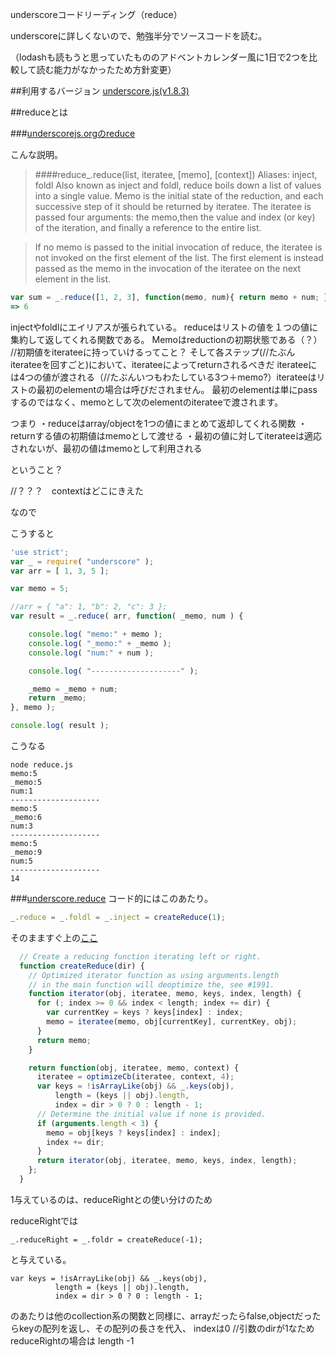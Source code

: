 underscoreコードリーディング（reduce）

underscoreに詳しくないので、勉強半分でソースコードを読む。

（lodashも読もうと思っていたもののアドベントカレンダー風に1日で2つを比較して読む能力がなかったため方針変更）

##利用するバージョン
[underscore.js(v1.8.3)](https://github.com/jashkenas/underscore/tree/1.8.3)


##reduceとは


###[underscorejs.orgのreduce](http://underscorejs.org/#reduce)

こんな説明。
>####reduce_.reduce(list, iteratee, [memo], [context]) Aliases: inject, foldl 
>Also known as inject and foldl,
>reduce boils down a list of values into a single value.
>Memo is the initial state of the reduction, and each successive step of it should be returned by iteratee.
>The iteratee is passed four arguments: the memo,then the value and index (or key) of the iteration, and finally a reference to the entire list.

>If no memo is passed to the initial invocation of reduce, the iteratee is not invoked on the first element of the list. 
>The first element is instead passed as the memo in the invocation of the iteratee on the next element in the list.

```javascript
var sum = _.reduce([1, 2, 3], function(memo, num){ return memo + num; }, 0);
=> 6
```

injectやfoldlにエイリアスが張られている。
reduceはリストの値を１つの値に集約して返してくれる関数である。
Memoはreductionの初期状態である（？） //初期値をiterateeに持っていけるってこと？ そして各ステップ(//たぶんiterateeを回すごと)において、iterateeによってreturnされるべきだ
iterateeには4つの値が渡される（//たぶんいつもわたしている3つ＋memo?）iterateeはリストの最初のelementの場合は呼びだされません。
最初のelementは単にpassするのではなく、memoとして次のelementのiterateeで渡されます。

つまり
・reduceはarray/objectを1つの値にまとめて返却してくれる関数
・returnする値の初期値はmemoとして渡せる
・最初の値に対してiterateeは適応されないが、最初の値はmemoとして利用される

ということ？

//？？？　contextはどこにきえた


なので

こうすると

```javascript
'use strict';
var _ = require( "underscore" );
var arr = [ 1, 3, 5 ];

var memo = 5;

//arr = { "a": 1, "b": 2, "c": 3 };
var result = _.reduce( arr, function( _memo, num ) {

    console.log( "memo:" + memo );
    console.log( "_memo:" + _memo );
    console.log( "num:" + num );

    console.log( "--------------------" );

    _memo = _memo + num;
    return _memo;
}, memo );

console.log( result );
```

こうなる


```
node reduce.js
memo:5
_memo:5
num:1
--------------------
memo:5
_memo:6
num:3
--------------------
memo:5
_memo:9
num:5
--------------------
14
```

###[underscore.reduce](https://github.com/jashkenas/underscore/blob/1.8.3/underscore.js#L205)
コード的にはこのあたり。

```javascript
_.reduce = _.foldl = _.inject = createReduce(1);
```

そのまますぐ上の[ここ](https://github.com/jashkenas/underscore/blob/1.8.3/underscore.js#L178)

```javascript
  // Create a reducing function iterating left or right.
  function createReduce(dir) {
    // Optimized iterator function as using arguments.length
    // in the main function will deoptimize the, see #1991.
    function iterator(obj, iteratee, memo, keys, index, length) {
      for (; index >= 0 && index < length; index += dir) {
        var currentKey = keys ? keys[index] : index;
        memo = iteratee(memo, obj[currentKey], currentKey, obj);
      }
      return memo;
    }

    return function(obj, iteratee, memo, context) {
      iteratee = optimizeCb(iteratee, context, 4);
      var keys = !isArrayLike(obj) && _.keys(obj),
          length = (keys || obj).length,
          index = dir > 0 ? 0 : length - 1;
      // Determine the initial value if none is provided.
      if (arguments.length < 3) {
        memo = obj[keys ? keys[index] : index];
        index += dir;
      }
      return iterator(obj, iteratee, memo, keys, index, length);
    };
  }
```

1与えているのは、reduceRightとの使い分けのため

reduceRightでは

```
_.reduceRight = _.foldr = createReduce(-1);
```
と与えている。

```
var keys = !isArrayLike(obj) && _.keys(obj),
          length = (keys || obj).length,
          index = dir > 0 ? 0 : length - 1;
```


のあたりは他のcollection系の関数と同様に、arrayだったらfalse,objectだったらkeyの配列を返し、その配列の長さを代入、
indexは0 //引数のdirが1なため reduceRightの場合は length -1 


















